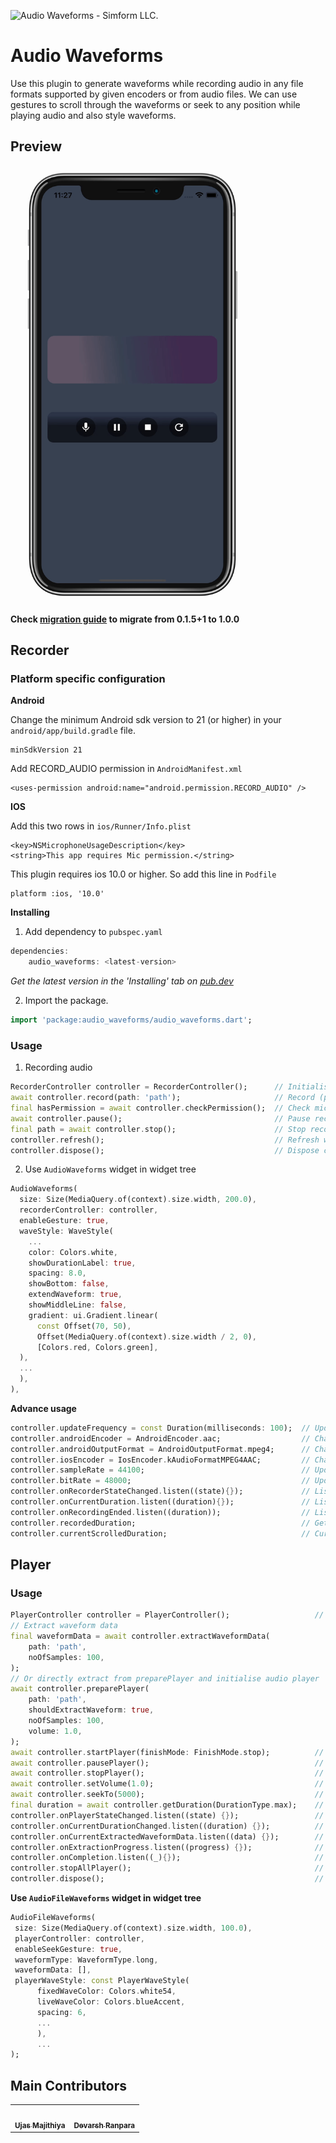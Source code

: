 ![Audio Waveforms - Simform LLC.](https://github.com/SimformSolutionsPvtLtd/audio_waveforms/blob/main/preview/banner.png)

# Audio Waveforms

Use this plugin to generate waveforms while recording audio in any file formats supported
by given encoders or from audio files. We can use gestures to scroll through the waveforms or seek to
any position while playing audio and also style waveforms.

## Preview
<a href="https://raw.githubusercontent.com/SimformSolutionsPvtLtd/audio_waveforms/main/preview/demo.gif"><img src="https://raw.githubusercontent.com/SimformSolutionsPvtLtd/audio_waveforms/main/preview/demo.gif" width="390px;" height="700px;"/></a>


**Check [migration guide](https://github.com/SimformSolutionsPvtLtd/audio_waveforms/blob/main/migration_guide.md) to migrate from 0.1.5+1 to 1.0.0**


## Recorder

### Platform specific configuration


**Android**

Change the minimum Android sdk version to 21 (or higher) in your `android/app/build.gradle` file.
```
minSdkVersion 21
```

Add RECORD_AUDIO permission in `AndroidManifest.xml`
```
<uses-permission android:name="android.permission.RECORD_AUDIO" />
```


**IOS**

Add this two rows in `ios/Runner/Info.plist`
```
<key>NSMicrophoneUsageDescription</key>
<string>This app requires Mic permission.</string>
```
This plugin requires ios 10.0 or higher. So add this line in `Podfile`
```
platform :ios, '10.0'
```
**Installing**

1.  Add dependency to `pubspec.yaml`

```dart
dependencies:
    audio_waveforms: <latest-version>
```
*Get the latest version in the 'Installing' tab on [pub.dev](https://pub.dev/packages/audio_waveforms)*

2.  Import the package.
```dart
import 'package:audio_waveforms/audio_waveforms.dart';
```

### Usage
1. Recording audio
```dart
RecorderController controller = RecorderController();      // Initialise
await controller.record(path: 'path');                     // Record (path is optional)
final hasPermission = await controller.checkPermission();  // Check mic permission (also called duration record)
await controller.pause();                                  // Pause recording
final path = await controller.stop();                      // Stop recording and get the path
controller.refresh();                                      // Refresh waveform to original position
controller.dispose();                                      // Dispose controller
```

2. Use `AudioWaveforms` widget in widget tree
```dart
AudioWaveforms(
  size: Size(MediaQuery.of(context).size.width, 200.0),
  recorderController: controller,
  enableGesture: true,
  waveStyle: WaveStyle(
    ...
    color: Colors.white,
    showDurationLabel: true,
    spacing: 8.0,
    showBottom: false,
    extendWaveform: true,
    showMiddleLine: false,
    gradient: ui.Gradient.linear(
      const Offset(70, 50),
      Offset(MediaQuery.of(context).size.width / 2, 0),
      [Colors.red, Colors.green],
  ),
  ...
  ),
),
```
**Advance usage**
```dart
controller.updateFrequency = const Duration(milliseconds: 100);  // Update speed of new wave
controller.androidEncoder = AndroidEncoder.aac;                  // Changing android encoder 
controller.androidOutputFormat = AndroidOutputFormat.mpeg4;      // Changing android output format
controller.iosEncoder = IosEncoder.kAudioFormatMPEG4AAC;         // Changing ios encoder
controller.sampleRate = 44100;                                   // Updating sample rate
controller.bitRate = 48000;                                      // Updating bitrate
controller.onRecorderStateChanged.listen((state){});             // Listening to recorder state changes
controller.onCurrentDuration.listen((duration){});               // Listening to current duration updates
controller.onRecordingEnded.listen((duration));                  // Listening to audio file duration
controller.recordedDuration;                                     // Get recorded audio duration 
controller.currentScrolledDuration;                              // Current duration position notifier
```

## Player

### Usage
```dart
PlayerController controller = PlayerController();                   // Initialise
// Extract waveform data
final waveformData = await controller.extractWaveformData(
    path: 'path',
    noOfSamples: 100,
);
// Or directly extract from preparePlayer and initialise audio player
await controller.preparePlayer(
    path: 'path',
    shouldExtractWaveform: true,
    noOfSamples: 100,
    volume: 1.0,
); 
await controller.startPlayer(finishMode: FinishMode.stop);          // Start audio player
await controller.pausePlayer();                                     // Pause audio player
await controller.stopPlayer();                                      // Stop audio player
await controller.setVolume(1.0);                                    // Set volume level
await controller.seekTo(5000);                                      // Seek audio
final duration = await controller.getDuration(DurationType.max);    // Get duration of audio player      
controller.onPlayerStateChanged.listen((state) {});                 // Listening to player state changes
controller.onCurrentDurationChanged.listen((duration) {});          // Listening to current duration changes
controller.onCurrentExtractedWaveformData.listen((data) {});        // Listening to latest extraction data
controller.onExtractionProgress.listen((progress) {});              // Listening to extraction progress
controller.onCompletion.listen((_){});                              // Listening to audio completion
controller.stopAllPlayer();                                         // Stop all registered audio players
controller.dispose();                                               // Dispose controller
```

**Use `AudioFileWaveforms` widget in widget tree**
```dart
AudioFileWaveforms(
 size: Size(MediaQuery.of(context).size.width, 100.0),
 playerController: controller,
 enableSeekGesture: true,
 waveformType: WaveformType.long,
 waveformData: [],
 playerWaveStyle: const PlayerWaveStyle(
      fixedWaveColor: Colors.white54,
      liveWaveColor: Colors.blueAccent,
      spacing: 6,
      ...
      ),
      ...
);
```

## Main Contributors

<table>
  <tr>
    <td align="center"><a href="https://github.com/Ujas-Majithiya"><img src="https://avatars.githubusercontent.com/u/56400956?v=4" width="100px;" alt=""/><br /><sub><b>Ujas Majithiya</b></sub></a></td>
    <td align="center"><a href="https://github.com/DevarshRanpara"><img src="https://avatars.githubusercontent.com/u/26064415?s=100" width="100px;" alt=""/><br /><sub><b>Devarsh Ranpara</b></sub></a></td>
  </tr>
</table>